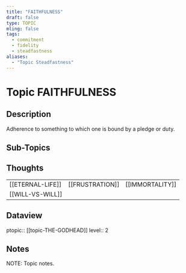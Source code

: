 ```yaml
---
title: "FAITHFULNESS"
draft: false
type: TOPIC
mling: false
tags:
  - commitment
  - fidelity
  - steadfastness
aliases:
  - "Topic Steadfastness"
---
```

# Topic FAITHFULNESS
## Description
Adherence to something to which one is bound by a pledge or duty.

## Sub-Topics


## Thoughts
|     |     |     |
| --- | --- | --- |
| [[ETERNAL-LIFE]] | [[FRUSTRATION]] | [[IMMORTALITY]] |
| [[WILL-VS-WILL]] |

## Dataview
ptopic:: [[topic-THE-GODHEAD]]
level:: 2

## Notes
NOTE: Topic notes.